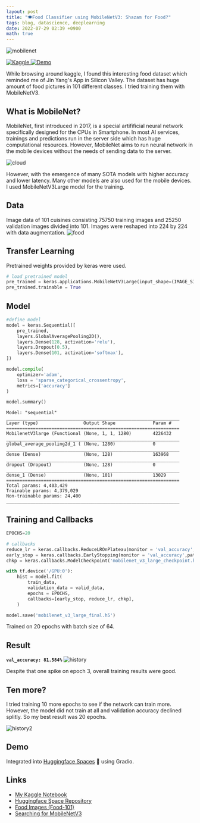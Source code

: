 ```yaml
---
layout: post
title: "🍽Food Classifier using MobileNetV3: Shazam for Food?"
tags: blog, datascience, deeplearning
date: 2022-07-29 02:39 +0900
math: true
---
```


![mobilenet](https://i.imgur.com/NJe6z0i.png)

<!--kaggle-->
<a href ="https://www.kaggle.com/code/kwangjongchoi/mobilenetv3large-81-584/notebook">
    <img class ="badge-right" alt="Kaggle" src ="https://img.shields.io/badge/Kaggle-20BEFF.svg?&style=flat"> 
</a>
<!--demo-->
<a href ="https://huggingface.co/spaces/kwangjong/food-classifier-MobileNetV3">
    <img class ="badge-right" alt="Demo" src ="https://img.shields.io/badge/%F0%9F%A4%97%20Demo-blue?&style=flat"> 
</a>

While browsing around kaggle, I found this interesting food dataset which reminded me of Jin Yang's App in Silicon Valley. The dataset has huge amount of food pictures in 101 different classes. I tried training them with MobileNetV3.

## What is MobileNet?

MobileNet, first introduced in 2017, is a special artifificial neural network specifically designed for the CPUs in Smartphone. In most AI services, trainings and predictions run in the server side which has huge computational resources. However, MobileNet aims to run neural network in the mobile devices without the needs of sending data to the server. 

![cloud](https://i.imgur.com/JScwCFT.png)

However, with the emergence of many SOTA models with higher accuracy and lower latency. Many other models are also used for the mobile devices.
I used MobileNetV3Large model for the training.

## Data
Image data of 101 cuisines consisting 75750 training images and 25250 validation images divided into 101. Images were reshaped into 224 by 224 with data augmentation.
![food](https://i.imgur.com/2FLJfp7.png)

## Transfer Learning
Pretrained weights provided by keras were used.
```python
# load pretrained model
pre_trained = keras.applications.MobileNetV3Large(input_shape=(IMAGE_SIZE,IMAGE_SIZE,3),include_top=False,weights='imagenet')
pre_trained.trainable = True
```

## Model
```python
#define model
model = keras.Sequential([
    pre_trained,
    layers.GlobalAveragePooling2D(),
    layers.Dense(128, activation='relu'),
    layers.Dropout(0.5),
    layers.Dense(101, activation='softmax'),
])

model.compile(
    optimizer='adam',
    loss = 'sparse_categorical_crossentropy',
    metrics=['accuracy']
)

model.summary()
```
```
Model: "sequential"
_________________________________________________________________
Layer (type)                 Output Shape              Param #   
=================================================================
MobilenetV3large (Functional (None, 1, 1, 1280)        4226432   
_________________________________________________________________
global_average_pooling2d_1 ( (None, 1280)              0         
_________________________________________________________________
dense (Dense)                (None, 128)               163968    
_________________________________________________________________
dropout (Dropout)            (None, 128)               0         
_________________________________________________________________
dense_1 (Dense)              (None, 101)               13029     
=================================================================
Total params: 4,403,429
Trainable params: 4,379,029
Non-trainable params: 24,400
_________________________________________________________________
```

## Training and Callbacks
```python
EPOCHS=20

# callbacks
reduce_lr = keras.callbacks.ReduceLROnPlateau(monitor = 'val_accuracy',patience = 1,verbose = 1)
early_stop = keras.callbacks.EarlyStopping(monitor = 'val_accuracy',patience = 5,verbose = 1,restore_best_weights = True)
chkp = keras.callbacks.ModelCheckpoint('mobilenet_v3_large_checkpoint.h5',monitor='val_accuracy',verbose=1,save_best_only=True)

with tf.device('/GPU:0'):
    hist = model.fit(
        train_data,
        validation_data = valid_data,
        epochs = EPOCHS,
        callbacks=[early_stop, reduce_lr, chkp],
    )

model.save('mobilenet_v3_large_final.h5')
```
Trained on 20 epochs with batch size of 64.

## Result
**`val_accuracy: 81.584%`**
![history](https://i.imgur.com/26HbZ6v.png)

Despite that one spike on epoch 3, overall training results were good.

## Ten more?

I tried training 10 more epochs to see if the network can train more. However, the model did not train at all and validation accuracy declined splitly. So my best result was 20 epochs.

![history2](https://i.imgur.com/cGhouSN.png)

## Demo
Integrated into [Huggingface Spaces](https://huggingface.co/spaces/kwangjong/food-classifier-MobileNetV3) 🤗 using Gradio.

## Links
* [My Kaggle Notebook](https://www.kaggle.com/code/kwangjongchoi/mobilenetv3large-81-584/notebook)
* [Huggingface Space Repository](https://huggingface.co/spaces/kwangjong/food-classifier-MobileNetV3)
* [Food Images (Food-101)](https://www.kaggle.com/datasets/kmader/food41)
* [Searching for MobileNetV3](https://arxiv.org/pdf/1905.02244.pdf)

